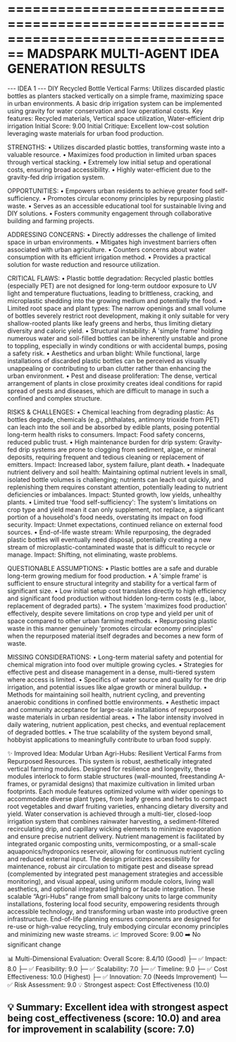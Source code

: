 ================================================================================
MADSPARK MULTI-AGENT IDEA GENERATION RESULTS
================================================================================

--- IDEA 1 ---
DIY Recycled Bottle Vertical Farms: Utilizes discarded plastic bottles as planters stacked vertically on a simple frame, maximizing space in urban environments. A basic drip irrigation system can be implemented using gravity for water conservation and low operational costs. Key features: Recycled materials, Vertical space utilization, Water-efficient drip irrigation
Initial Score: 9.00
Initial Critique: Excellent low-cost solution leveraging waste materials for urban food production.

STRENGTHS:
• Utilizes discarded plastic bottles, transforming waste into a valuable resource.
• Maximizes food production in limited urban spaces through vertical stacking.
• Extremely low initial setup and operational costs, ensuring broad accessibility.
• Highly water-efficient due to the gravity-fed drip irrigation system.

OPPORTUNITIES:
• Empowers urban residents to achieve greater food self-sufficiency.
• Promotes circular economy principles by repurposing plastic waste.
• Serves as an accessible educational tool for sustainable living and DIY solutions.
• Fosters community engagement through collaborative building and farming projects.

ADDRESSING CONCERNS:
• Directly addresses the challenge of limited space in urban environments.
• Mitigates high investment barriers often associated with urban agriculture.
• Counters concerns about water consumption with its efficient irrigation method.
• Provides a practical solution for waste reduction and resource utilization.

CRITICAL FLAWS:
• Plastic bottle degradation: Recycled plastic bottles (especially PET) are not designed for long-term outdoor exposure to UV light and temperature fluctuations, leading to brittleness, cracking, and microplastic shedding into the growing medium and potentially the food.
• Limited root space and plant types: The narrow openings and small volume of bottles severely restrict root development, making it only suitable for very shallow-rooted plants like leafy greens and herbs, thus limiting dietary diversity and caloric yield.
• Structural instability: A 'simple frame' holding numerous water and soil-filled bottles can be inherently unstable and prone to toppling, especially in windy conditions or with accidental bumps, posing a safety risk.
• Aesthetics and urban blight: While functional, large installations of discarded plastic bottles can be perceived as visually unappealing or contributing to urban clutter rather than enhancing the urban environment.
• Pest and disease proliferation: The dense, vertical arrangement of plants in close proximity creates ideal conditions for rapid spread of pests and diseases, which are difficult to manage in such a confined and complex structure.

RISKS & CHALLENGES:
• Chemical leaching from degrading plastic: As bottles degrade, chemicals (e.g., phthalates, antimony trioxide from PET) can leach into the soil and be absorbed by edible plants, posing potential long-term health risks to consumers. Impact: Food safety concerns, reduced public trust.
• High maintenance burden for drip system: Gravity-fed drip systems are prone to clogging from sediment, algae, or mineral deposits, requiring frequent and tedious cleaning or replacement of emitters. Impact: Increased labor, system failure, plant death.
• Inadequate nutrient delivery and soil health: Maintaining optimal nutrient levels in small, isolated bottle volumes is challenging; nutrients can leach out quickly, and replenishing them requires constant attention, potentially leading to nutrient deficiencies or imbalances. Impact: Stunted growth, low yields, unhealthy plants.
• Limited true 'food self-sufficiency': The system's limitations on crop type and yield mean it can only supplement, not replace, a significant portion of a household's food needs, overstating its impact on food security. Impact: Unmet expectations, continued reliance on external food sources.
• End-of-life waste stream: While repurposing, the degraded plastic bottles will eventually need disposal, potentially creating a new stream of microplastic-contaminated waste that is difficult to recycle or manage. Impact: Shifting, not eliminating, waste problems.

QUESTIONABLE ASSUMPTIONS:
• Plastic bottles are a safe and durable long-term growing medium for food production.
• A 'simple frame' is sufficient to ensure structural integrity and stability for a vertical farm of significant size.
• Low initial setup cost translates directly to high efficiency and significant food production without hidden long-term costs (e.g., labor, replacement of degraded parts).
• The system 'maximizes food production' effectively, despite severe limitations on crop type and yield per unit of space compared to other urban farming methods.
• Repurposing plastic waste in this manner genuinely 'promotes circular economy principles' when the repurposed material itself degrades and becomes a new form of waste.

MISSING CONSIDERATIONS:
• Long-term material safety and potential for chemical migration into food over multiple growing cycles.
• Strategies for effective pest and disease management in a dense, multi-tiered system where access is limited.
• Specifics of water source and quality for the drip irrigation, and potential issues like algae growth or mineral buildup.
• Methods for maintaining soil health, nutrient cycling, and preventing anaerobic conditions in confined bottle environments.
• Aesthetic impact and community acceptance for large-scale installations of repurposed waste materials in urban residential areas.
• The labor intensity involved in daily watering, nutrient application, pest checks, and eventual replacement of degraded bottles.
• The true scalability of the system beyond small, hobbyist applications to meaningfully contribute to urban food supply.

✨ Improved Idea:
Modular Urban Agri-Hubs: Resilient Vertical Farms from Repurposed Resources. This system is robust, aesthetically integrated vertical farming modules. Designed for resilience and longevity, these modules interlock to form stable structures (wall-mounted, freestanding A-frames, or pyramidal designs) that maximize cultivation in limited urban footprints. Each module features optimized volume with wider openings to accommodate diverse plant types, from leafy greens and herbs to compact root vegetables and dwarf fruiting varieties, enhancing dietary diversity and yield. Water conservation is achieved through a multi-tier, closed-loop irrigation system that combines rainwater harvesting, a sediment-filtered recirculating drip, and capillary wicking elements to minimize evaporation and ensure precise nutrient delivery. Nutrient management is facilitated by integrated organic composting units, vermicomposting, or a small-scale aquaponics/hydroponics reservoir, allowing for continuous nutrient cycling and reduced external input. The design prioritizes accessibility for maintenance, robust air circulation to mitigate pest and disease spread (complemented by integrated pest management strategies and accessible monitoring), and visual appeal, using uniform module colors, living wall aesthetics, and optional integrated lighting or facade integration. These scalable “Agri-Hubs” range from small balcony units to large community installations, fostering local food security, empowering residents through accessible technology, and transforming urban waste into productive green infrastructure. End-of-life planning ensures components are designed for re-use or high-value recycling, truly embodying circular economy principles and minimizing new waste streams.
📈 Improved Score: 9.00
➡️  No significant change

📊 Multi-Dimensional Evaluation:
Overall Score: 8.4/10 (Good)
├─ ✅ Impact: 8.0
├─ ✅ Feasibility: 9.0
├─ ✅ Scalability: 7.0
├─ ✅ Timeline: 9.0
├─ ✅ Cost Effectiveness: 10.0 (Highest)
├─ ✅ Innovation: 7.0 (Needs Improvement)
└─ ✅ Risk Assessment: 9.0
💡 Strongest aspect: Cost Effectiveness (10.0)

💡 Summary: Excellent idea with strongest aspect being cost_effectiveness (score: 10.0) and area for improvement in scalability (score: 7.0)
--------------------------------------------------------------------------------